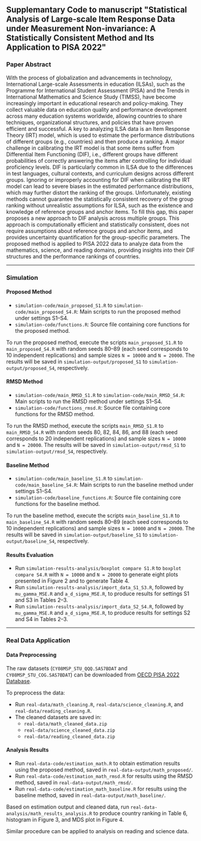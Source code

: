 ## Supplemantary Code to manuscript "Statistical Analysis of Large-scale Item Response Data under Measurement Non-invariance: A Statistically Consistent  Method and Its Application to PISA 2022"


### Paper Abstract 

With the process of globalization and advancements in technology, International Large-scale Assessments in education (ILSAs), such as the Programme for International Student Assessment (PISA) and the Trends in International Mathematics and Science Study (TIMSS), have become increasingly important in educational research and policy-making. They collect valuable data on education quality and performance development across many education systems worldwide, allowing countries to share techniques, organizational structures, and policies that have proven efficient and successful. 
A key to analyzing ILSA data is an Item Response Theory (IRT) model, which is used to estimate the performance distributions of different groups (e.g., countries) and then produce a ranking. 
A major challenge in calibrating the IRT model is that some items suffer from Differential Item Functioning (DIF), i.e., different groups have different probabilities of correctly answering the items after controlling for individual proficiency levels. DIF is particularly common in ILSA due to the differences in test languages, cultural contexts, and curriculum designs across different groups. Ignoring or improperly accounting for DIF when calibrating the IRT model can lead to severe biases in the estimated performance distributions, which may further distort the ranking of the groups. Unfortunately,  existing methods cannot guarantee the statistically consistent recovery of the group ranking without unrealistic assumptions for ILSA, such as the existence and knowledge of reference groups and anchor items. To fill this gap, this paper proposes a new approach to DIF analysis across multiple groups. This approach is computationally efficient and statistically consistent, does not require assumptions about reference groups and anchor items, 
and provides uncertainty quantification for the group-specific parameters. 
The proposed method is applied to PISA 2022 data to analyze data from the mathematics, science, and reading domains, providing insights into their DIF structures and the performance rankings of countries. 

---

### Simulation 

#### Proposed Method
- `simulation-code/main_proposed_S1.R` to `simulation-code/main_proposed_S4.R`: Main scripts to run the proposed method under settings S1–S4.
- `simulation-code/functions.R`: Source file containing core functions for the proposed method.

To run the proposed method, execute the scripts `main_proposed_S1.R` to `main_proposed_S4.R` with random seeds 80–89 (each seed corresponds to 10 independent replications) and sample sizes `N = 10000` and `N = 20000`. The results will be saved in `simulation-output/proposed_S1` to `simulation-output/proposed_S4`, respectively.

#### RMSD Method
- `simulation-code/main_RMSD_S1.R` to `simulation-code/main_RMSD_S4.R`: Main scripts to run the RMSD method under settings S1–S4.
- `simulation-code/functions_rmsd.R`: Source file containing core functions for the RMSD method.

To run the RMSD method, execute the scripts `main_RMSD_S1.R` to `main_RMSD_S4.R` with random seeds 80, 82, 84, 86, and 88 (each seed corresponds to 20 independent replications) and sample sizes `N = 10000` and `N = 20000`. The results will be saved in `simulation-output/rmsd_S1` to `simulation-output/rmsd_S4`, respectively.

#### Baseline Method
- `simulation-code/main_baseline_S1.R` to `simulation-code/main_baseline_S4.R`: Main scripts to run the baseline method under settings S1–S4.
- `simulation-code/baseline_functions.R`: Source file containing core functions for the baseline method.

To run the baseline method, execute the scripts `main_baseline_S1.R` to `main_baseline_S4.R` with random seeds 80–89 (each seed corresponds to 10 independent replications) and sample sizes `N = 10000` and `N = 20000`. The results will be saved in `simulation-output/baseline_S1` to `simulation-output/baseline_S4`, respectively.

#### Results Evaluation

- Run `simulation-results-analysis/boxplot compare S1.R` to `boxplot compare S4.R` with `N = 10000` and `N = 20000` to generate eight plots presented in Figure 2 and to generate Table 4.
- Run `simulation-results-analysis/import_data_S1_S3.R`, followed by `mu_gamma_MSE.R` and `a_d_sigma_MSE.R`, to produce results for settings S1 and S3 in Tables 2–3.
- Run `simulation-results-analysis/import_data_S2_S4.R`, followed by `mu_gamma_MSE.R` and `a_d_sigma_MSE.R`, to produce results for settings S2 and S4 in Tables 2–3.

---

### Real Data Application

#### Data Preprocessing

The raw datasets (`CY08MSP_STU_QQQ.SAS7BDAT` and `CY08MSP_STU_COG.SAS7BDAT`) can be downloaded from [OECD PISA 2022 Database](https://www.oecd.org/en/data/datasets/pisa-2022-database.html#data).

To preprocess the data:
- Run `real-data/math_cleaning.R`, `real-data/science_cleaning.R`, and `real-data/reading_cleaning.R`.  
- The cleaned datasets are saved in:
  - `real-data/math_cleaned_data.zip`
  - `real-data/science_cleaned_data.zip`
  - `real-data/reading_cleaned_data.zip`

#### Analysis Results

- Run `real-data-code/estimation_math.R` to obtain estimation results using the proposed method, saved in `real-data-output/math_proposed/`.
- Run `real-data-code/estimation_math_rmsd.R` for results using the RMSD method, saved in `real-data-output/math_rmsd/`.
- Run `real-data-code/estimation_math_baseline.R` for results using the baseline method, saved in `real-data-output/math_baseline/`.


Based on estimation output and cleaned data, run `real-data-analysis/math_results_analysis.R` to produce country ranking in Table 6, histogram in Figure 3, and MDS plot in Figure 4. 

Similar procedure can be applied to analysis on reading and science data.


